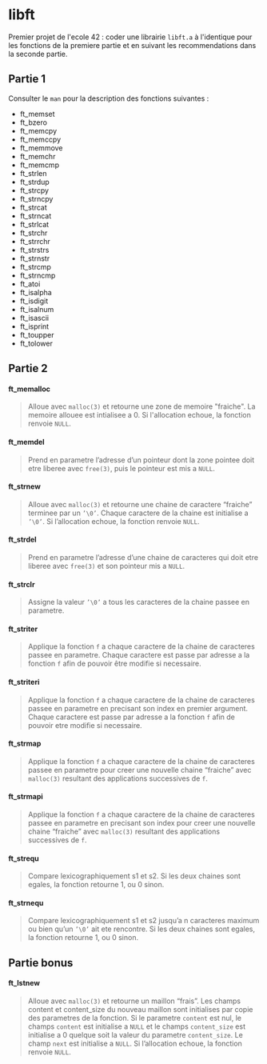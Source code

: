 # libft
Premier projet de l'ecole 42 : coder une librairie `libft.a` à l'identique pour les fonctions de la premiere partie et en suivant les recommendations dans la seconde partie.
## Partie 1  
Consulter le `man` pour la description des fonctions suivantes :
* ft_memset
* ft_bzero  
* ft_memcpy
* ft_memccpy
* ft_memmove
* ft_memchr 
* ft_memcmp
* ft_strlen
* ft_strdup
* ft_strcpy
* ft_strncpy
* ft_strcat
* ft_strncat
* ft_strlcat
* ft_strchr
* ft_strrchr
* ft_strstrs
* ft_strnstr
* ft_strcmp
* ft_strncmp
* ft_atoi
* ft_isalpha
* ft_isdigit
* ft_isalnum
* ft_isascii
* ft_isprint
* ft_toupper
* ft_tolower


## Partie 2
#### ft_memalloc  
> Alloue avec `malloc(3)` et retourne une zone de memoire "fraiche". La memoire allouee est intialisee a 0. Si l'allocation echoue, la fonction renvoie `NULL`.  
#### ft_memdel  
> Prend en parametre l’adresse d’un pointeur dont la zone pointee doit etre liberee avec `free(3)`, puis le pointeur est mis a `NULL`.  
#### ft_strnew  
> Alloue avec `malloc(3)` et retourne une chaine de caractere “fraiche” terminee par un `’\0’`. Chaque caractere de la chaine est initialise a `’\0’`. Si l’allocation echoue, la fonction renvoie `NULL`.  
#### ft_strdel  
> Prend en parametre l’adresse d’une chaine de caracteres qui doit etre liberee avec `free(3)` et son pointeur mis a `NULL`.  
#### ft_strclr  
> Assigne la valeur `’\0’` a tous les caracteres de la chaine passee en parametre.  
#### ft_striter  
> Applique la fonction `f` a chaque caractere de la chaine de caracteres passee en parametre. Chaque caractere est passe par adresse a la fonction `f` afin de pouvoir être modifie si necessaire.  
#### ft_striteri  
> Applique la fonction `f` a chaque caractere de la chaine de caracteres passee en parametre en precisant son index en premier argument. Chaque caractere est passe par adresse a la fonction `f` afin de pouvoir etre modifie si necessaire.  
#### ft_strmap  
> Applique la fonction `f` a chaque caractere de la chaine de caracteres passee en parametre pour creer une nouvelle chaine “fraiche” avec `malloc(3)` resultant des applications successives de `f`.  
#### ft_strmapi  
> Applique la fonction `f` a chaque caractere de la chaine de caracteres passee en parametre en precisant son index pour creer une nouvelle chaine “fraiche” avec `malloc(3)` resultant des applications successives de `f`.  
#### ft_strequ  
> Compare lexicographiquement s1 et s2. Si les deux chaines sont egales, la fonction retourne 1, ou 0 sinon.  
#### ft_strnequ  
> Compare lexicographiquement s1 et s2 jusqu’a n caracteres maximum ou bien qu’un `’\0’` ait ete rencontre. Si les deux chaines sont egales, la fonction retourne 1, ou 0 sinon.  


## Partie bonus
#### ft_lstnew  
> Alloue avec `malloc(3)` et retourne un maillon “frais”. Les champs content et content_size du nouveau maillon sont initialises par copie des parametres de la fonction. Si le parametre `content` est nul, le champs `content` est initialise a `NULL` et le champs `content_size` est initialise a 0 quelque soit la valeur du parametre `content_size`. Le champ `next` est initialise a `NULL`. Si l’allocation echoue, la fonction renvoie `NULL`.